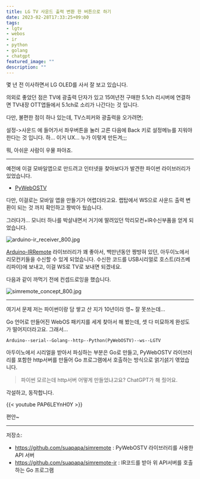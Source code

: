 ```yaml
---
title: LG TV 사운드 출력 변환 한 버튼으로 하기
date: 2023-02-28T17:33:25+09:00
tags:
- lgtv
- webos
- ir
- python
- golang
- chatgpt
featured_image: ""
description: ""
---
```




몇 년 전 이사하면서 LG OLED를 사서 잘 보고 있습니다.

의외로 좋았던 점은 TV에 광출력 단자가 있고 15여년전 구매한 5.1ch 리시버에 연결하면
TV내장 OTT앱들에서 5.1ch로 소리가 나간다는 것 입니다.

다만, 불편한 점이 하나 있는데, TV스피커와 광출력을 오가려면;

설정->사운드 에 들어가서 좌우버튼을 눌러 고른 다음에 Back 키로 설정메뉴를 지워야 한다는 것 입니다.
하... 이거 UX... 누가 이렇게 만든겨;;;

뭐, 아쉬운 사람이 우물 파야죠.

---

예전에 이걸 모바일앱으로 만드려고 인터넷을 찾아보다가 발견한 파이썬 라이브러리가 있었습니다.

- [PyWebOSTV](https://github.com/supersaiyanmode/PyWebOSTV)

다만, 이걸로는 모바일 앱을 만들기가 어렵더라고요. 랩탑에서 WS으로 사운드 출력 변환이 되는 것 까지 확인하고 짱박아 뒀습니다.


그러다가... 모니터 하나를 박살내면서 거기에 딸려있던 막리모컨+IR수신부품을 얻게 되었습니다.

![arduino-ir_receiver_800.jpg](https://homin.dev/asset/blog/img/arduino-ir_receiver_800.jpg)

[Arduino-IRRemote](https://github.com/Arduino-IRremote/Arduino-IRremote) 라이브러리가 꽤 좋아서,
백만년동안 짱방혀 있던, 아두이노에서 리모컨키들을 수신할 수 있게 되었습니다.
수신한 코드를 USB시리얼로 호스트(라즈베리파이)에 보내고, 이걸 WS로 TV로 보내면 되겠네요.

다음과 같이 까먹기 전에 컨셉드로잉을 했습니다.

![simremote_concept_800.jpg](https://homin.dev/asset/blog/img/simremote_concept_800.jpg)

---

여기서 문제 저는 파이썬이랑 담 쌓고 산 지가 10년이라 영~ 잘 못쓰는데...

Go 언어로 만들어진 WebOS 패키지를 세게 찾아서 해 봤는데, 셋 다 미묘하게 완성도가 떨어지더라고요.
그래서...

```
Arduino--serial--Golang--http--Python(PyWebOSTV)--ws--LGTV
```

아두이노에서 시리얼을 받아서 파싱하는 부분은 Go로 만들고,
PyWebOSTV 라이브러리를 포함한 http서버를 만들어 Go 프로그램에서 호출하는 방식으로 얽기섥기 엮었습니다.

> 파이썬 모르는데 http서버 어떻게 만들었냐고요? ChatGPT가 해 줬어요.

각설하고, 동작합니다.

{{< youtube PAP6LEYnH0Y >}}

편안~

---

저장소:
- https://github.com/suapapa/simremote : PyWebOSTV 라이브러리를 사용한 API 서버
- https://github.com/suapapa/simremote-ir : IR코드를 받아 위 API서버를 호출하는 Go 프로그램
